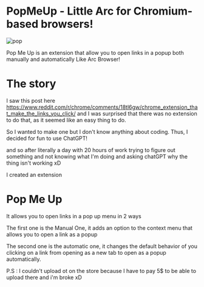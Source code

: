 # PopMeUp - Little Arc for Chromium-based browsers!
![pop](https://github.com/MohamedxSalah/PopMeUp/assets/30314294/1fc32c13-a137-4569-a316-454df8ad1b9e)

Pop Me Up is an extension that allow you to open links in a popup both manually and automatically Like Arc Browser!

# The story
I saw this post here https://www.reddit.com/r/chrome/comments/18tl6gw/chrome_extension_that_make_the_links_you_click/ 
and I was surprised that there was no extension to do that, as it seemed like an easy thing to do. 

So I wanted to make one but I don't know anything about coding. 
Thus, I decided for fun to use ChatGPT! 

and so after literally a day with 20 hours of work trying to figure out something and not knowing what I'm doing and asking chatGPT why the thing isn't working xD

I created an extension 

# Pop Me Up 

It allows you to open links in a pop up menu in 2 ways

The first one is the Manual One, it adds an option to the context menu that allows you to open a link as a popup

The second one is the automatic one, it changes the default behavior of you clicking on a link from opening as a new tab to open as a popup automatically.

P.S : I couldn't upload ot on the store because I have to pay 5$ to be able to upload there and i'm broke xD
